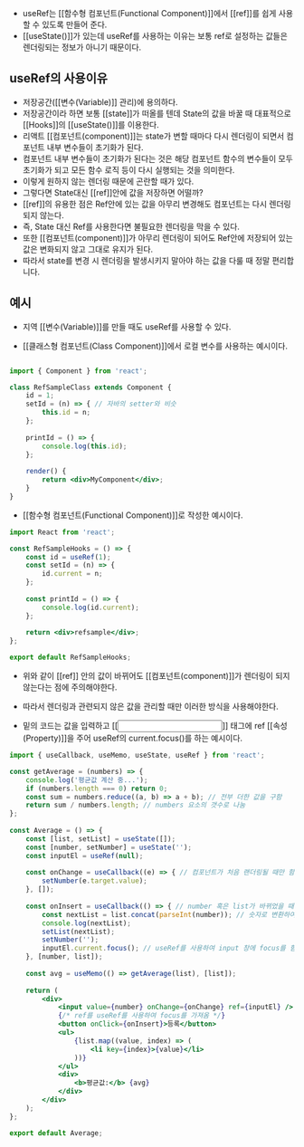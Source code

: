 - useRef는 [[함수형 컴포넌트(Functional Component)]]에서 [[ref]]를 쉽게 사용할 수 있도록 만들어 준다.
- [[useState()]]가 있는데 useRef를 사용하는 이유는 보통 ref로 설정하는 값들은 렌더링되는 정보가 아니기 때문이다.

## useRef의 사용이유

- 저장공간([[변수(Variable)]] 관리)에 용의하다.
- 저장공간이라 하면 보통 [[state]]가 떠올를 텐데 State의 값을 바꿀 때 대표적으로 [[Hooks]]의 [[useState()]]를 이용한다.
- 리액트 [[컴포넌트(component)]]는 state가 변할 때마다 다시 렌더링이 되면서 컴포넌트 내부 변수들이 초기화가 된다. 
- 컴포넌트 내부 변수들이 초기화가 된다는 것은 해당 컴포넌트 함수의 변수들이 모두 초기화가 되고 모든 함수 로직 등이 다시 실행되는 것을 의미한다.
- 이렇게 원하지 않는 렌더링 때문에 곤란할 때가 있다.
- 그렇다면 State대신 [[ref]]안에 값을 저장하면 어떨까?
- [[ref]]의 유용한 점은 Ref안에 있는 값을 아무리 변경해도 컴포넌트는 다시 렌더링 되지 않는다.
- 즉, State 대신 Ref를 사용한다면 불필요한 렌더링을 막을 수 있다.
- 또한 [[컴포넌트(component)]]가 아무리 렌더링이 되어도 Ref안에 저장되어 있는 값은 변화되지 않고 그대로 유지가 된다. 
- 따라서 state를 변경 시 렌더링을 발생시키지 말아야 하는 값을 다룰 때 정말 편리합니다.


## 예시
- 지역 [[변수(Variable)]]를 만들 때도 useRef를 사용할 수 있다.

- [[클래스형 컴포넌트(Class Component)]]에서 로컬 변수를 사용하는 예시이다.
```jsx

import { Component } from 'react';

class RefSampleClass extends Component {
	id = 1;
	setId = (n) => { // 자바의 setter와 비슷
		this.id = n;
	};
	
	printId = () => {
		console.log(this.id);
	};
	
	render() {
		return <div>MyComponent</div>;
	}	
}
```

-  [[함수형 컴포넌트(Functional Component)]]로 작성한 예시이다.

```jsx
import React from 'react';

const RefSampleHooks = () => {
	const id = useRef(1);
	const setId = (n) => {
		id.current = n;
	};
	
	const printId = () => {
		console.log(id.current);
	};
	
	return <div>refsample</div>;
};

export default RefSampleHooks;
```

- 위와 같이 [[ref]] 안의 값이 바뀌어도 [[컴포넌트(component)]]가 렌더링이 되지 않는다는 점에 주의해야한다.
- 따라서 렌더링과 관련되지 않은 값을 관리할 때만 이러한 방식을 사용해야한다.

- 밑의 코드는 값을 입력하고 [[<input>]] 태그에 ref [[속성(Property)]]을 주어 useRef의 current.focus()를 하는 예시이다.

```jsx
import { useCallback, useMemo, useState, useRef } from 'react';

const getAverage = (numbers) => {
	console.log('평균값 계산 중...');
	if (numbers.length === 0) return 0;
	const sum = numbers.reduce((a, b) => a + b); // 전부 더한 값을 구함
	return sum / numbers.length; // numbers 요소의 갯수로 나눔
};
  
const Average = () => {
	const [list, setList] = useState([]);
	const [number, setNumber] = useState('');
	const inputEl = useRef(null);
	
	const onChange = useCallback((e) => { // 컴포넌트가 처음 랜더링될 때만 함수 생성
		setNumber(e.target.value);
	}, []);
	
	const onInsert = useCallback(() => { // number 혹은 list가 바뀌었을 때만 함수 생성
		const nextList = list.concat(parseInt(number)); // 숫자로 변환하여 리스트에 반영
		console.log(nextList);
		setList(nextList);
		setNumber('');
		inputEl.current.focus(); // useRef를 사용하여 input 창에 focus를 함
	}, [number, list]);
	
	const avg = useMemo(() => getAverage(list), [list]);
	
	return (
		<div>
			<input value={number} onChange={onChange} ref={inputEl} />
			{/* ref를 useRef를 사용하여 focus를 가져옴 */}
			<button onClick={onInsert}>등록</button>
			<ul>
				{list.map((value, index) => (
					<li key={index}>{value}</li>
				))}
			</ul>
			<div>
				<b>평균값:</b> {avg}
			</div>
		</div>
	);
};

export default Average;
```


